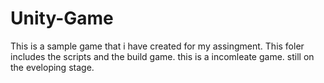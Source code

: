 # Unity-Game
This is a sample game that i have created for my assingment.
This foler includes the scripts and the build game. 
this is a incomleate game. still on the eveloping stage. 
